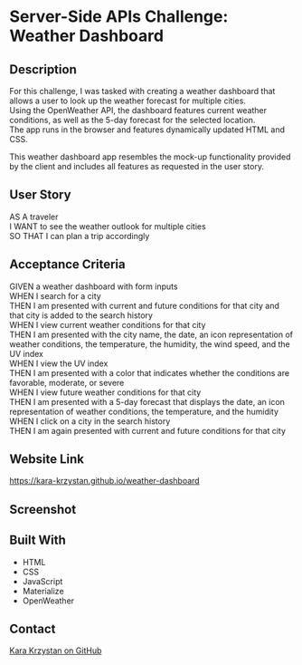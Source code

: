 # Server-Side APIs Challenge: Weather Dashboard

## Description

For this challenge, I was tasked with creating a weather dashboard that allows a user to look up the weather forecast for multiple cities.  
Using the OpenWeather API, the dashboard features current weather conditions, as well as the 5-day forecast for the selected location.  
The app runs in the browser and features dynamically updated HTML and CSS.

This weather dashboard app resembles the mock-up functionality provided by the client and includes all features as requested in the user story.

## User Story

AS A traveler  
I WANT to see the weather outlook for multiple cities  
SO THAT I can plan a trip accordingly  

## Acceptance Criteria

GIVEN a weather dashboard with form inputs  
WHEN I search for a city  
THEN I am presented with current and future conditions for that city and that city is added to the search history  
WHEN I view current weather conditions for that city  
THEN I am presented with the city name, the date, an icon representation of weather conditions, the temperature, the humidity, the wind speed, and the UV index  
WHEN I view the UV index  
THEN I am presented with a color that indicates whether the conditions are favorable, moderate, or severe  
WHEN I view future weather conditions for that city  
THEN I am presented with a 5-day forecast that displays the date, an icon representation of weather conditions, the temperature, and the humidity  
WHEN I click on a city in the search history  
THEN I am again presented with current and future conditions for that city  

## Website Link

https://kara-krzystan.github.io/weather-dashboard

## Screenshot

## Built With

* HTML
* CSS
* JavaScript
* Materialize
* OpenWeather

## Contact
[Kara Krzystan on GitHub](http://github.com/kara-krzystan)

